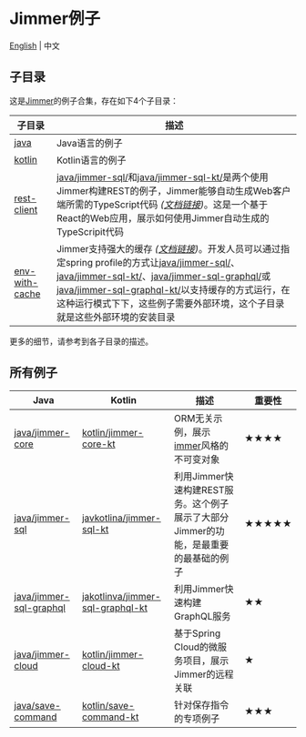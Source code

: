 # Jimmer例子

[English](./) | 中文

## 子目录

这是[Jimmer](https://github.com/babyfish-ct/jimmer)的例子合集，存在如下4个子目录：

|子目录|描述|
|---|---|
|[java](./java)|Java语言的例子|
|[kotlin](./kotlin)|Kotlin语言的例子|
|[rest-client](./rest-client/)|[java/jimmer-sql/](./java/jimmer-sql/)和[java/jimmer-sql-kt/](./kotlin/jimmer-sql-kt/)是两个使用Jimmer构建REST的例子，Jimmer能够自动生成Web客户端所需的TypeScript代码 *([文档链接](https://babyfish-ct.gitee.io/jimmer-doc/docs/client/))*。这是一个基于React的Web应用，展示如何使用Jimmer自动生成的TypeScripit代码|
|[env-with-cache](./env-with-cache/)|Jimmer支持强大的缓存 *([文档链接](https://babyfish-ct.gitee.io/jimmer-doc/docs/cache/))*。开发人员可以通过指定spring profile的方式让[java/jimmer-sql/](./java/jimmer-sql/)、[java/jimmer-sql-kt/](./kotlin/jimmer-sql-kt/)、[java/jimmer-sql-graphql/](./java/jimmer-sql-graphql/)或[java/jimmer-sql-graphql-kt/](./kotlin/jimmer-sql-graphql-kt/)以支持缓存的方式运行，在这种运行模式下下，这些例子需要外部环境，这个子目录就是这些外部环境的安装目录|

更多的细节，请参考到各子目录的描述。

## 所有例子

<table>
    <thead>
        <th>Java</th>
        <th>Kotlin</th>
        <th>描述</th>
        <th>重要性</th>
    </thead>
    <tbody>
        <tr>
            <td><a href="./java/jimmer-core/README_zh_CN.md">java/jimmer-core</a></td>
            <td><a href="./kotlin/jimmer-core-kt">kotlin/jimmer-core-kt</a></td>
            <td>ORM无关示例，展示<a href="https://github.com/immerjs/immer">immer</a>风格的不可变对象</td>
            <td>★★★★</td>
        </tr>
        <tr>
            <td><a href="./java/jimmer-sql/README_zh_CN.md">java/jimmer-sql</a></td>
            <td><a href="./kotlin/jimmer-sql-kt">javkotlina/jimmer-sql-kt</a></td>
            <td>利用Jimmer快速构建REST服务。这个例子展示了大部分Jimmer的功能，是最重要的最基础的例子</td>
            <td>★★★★★</td>
        </tr>
        <tr>
            <td><a href="./java/jimmer-sql-graphql/README_zh_CN.md">java/jimmer-sql-graphql</a></td>
            <td><a href="./kotlin/jimmer-sql-graphql-kt">jakotlinva/jimmer-sql-graphql-kt</a></td>
            <td>利用Jimmer快速构建GraphQL服务</td>
            <td>★★</td>
        </tr>
        <tr>
            <td><a href="./java/jimmer-cloud/README_zh_CN.md">java/jimmer-cloud</a></td>
            <td><a href="./kotlin/jimmer-cloud-kt">kotlin/jimmer-cloud-kt</a></td>
            <td>基于Spring Cloud的微服务项目，展示Jimmer的远程关联</td>
            <td>★</td>
        </tr>
        <tr>
            <td><a href="./java/save-command/README_zh_CN.md">java/save-command</a></td>
            <td><a href="./kotlin/save-command-kt">kotlin/save-command-kt</a></td>
            <td>针对保存指令的专项例子</td>
            <td>★★★</td>
        </tr>
    </tbody>
</table>